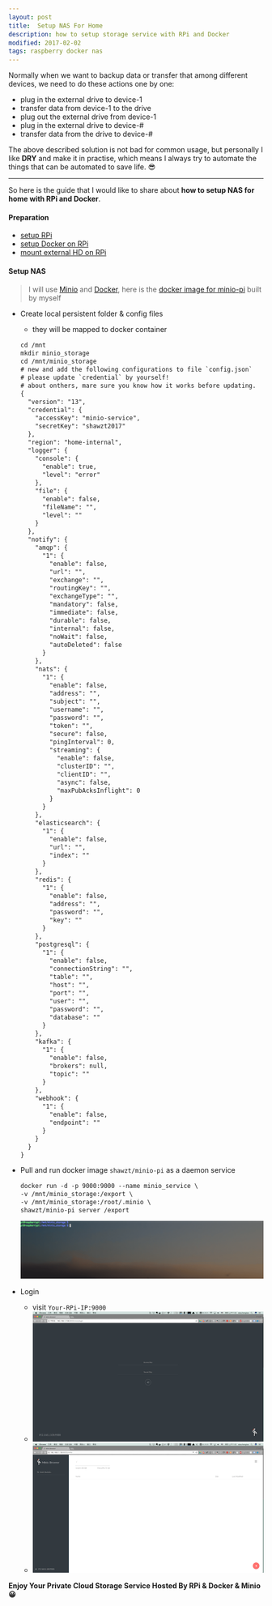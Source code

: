 ```yaml
---
layout: post
title:  Setup NAS For Home
description: how to setup storage service with RPi and Docker
modified: 2017-02-02
tags: raspberry docker nas
---
```


Normally when we want to backup data or transfer that among different devices, we need to do these actions one by one:

+ plug in the external drive to device-1  
+ transfer data from device-1 to the drive  
+ plug out the external drive from device-1  
+ plug in the external drive to device-#  
+ transfer data from the drive to device-#

The above described solution is not bad for common usage, but personally I like __DRY__ and make it in practise, which means I always try to automate the things that can be automated to save life. 😎

---

So here is the guide that I would like to share about __how to setup NAS for home with RPi and Docker__.

#### Preparation
+ [setup RPi][1]
+ [setup Docker on RPi][2]
+ [mount external HD on RPi][3]

#### Setup NAS
> I will use [Minio][4] and [Docker][5], here is the [docker image for minio-pi][6] built by myself

+ Create local persistent folder & config files
  - they will be mapped to docker container

  ```
  cd /mnt
  mkdir minio_storage
  cd /mnt/minio_storage
  # new and add the following configurations to file `config.json`
  # please update `credential` by yourself!
  # about onthers, mare sure you know how it works before updating.
  {
    "version": "13",
    "credential": {
      "accessKey": "minio-service",
      "secretKey": "shawzt2017"
    },
    "region": "home-internal",
    "logger": {
      "console": {
        "enable": true,
        "level": "error"
      },
      "file": {
        "enable": false,
        "fileName": "",
        "level": ""
      }
    },
    "notify": {
      "amqp": {
        "1": {
          "enable": false,
          "url": "",
          "exchange": "",
          "routingKey": "",
          "exchangeType": "",
          "mandatory": false,
          "immediate": false,
          "durable": false,
          "internal": false,
          "noWait": false,
          "autoDeleted": false
        }
      },
      "nats": {
        "1": {
          "enable": false,
          "address": "",
          "subject": "",
          "username": "",
          "password": "",
          "token": "",
          "secure": false,
          "pingInterval": 0,
          "streaming": {
            "enable": false,
            "clusterID": "",
            "clientID": "",
            "async": false,
            "maxPubAcksInflight": 0
          }
        }
      },
      "elasticsearch": {
        "1": {
          "enable": false,
          "url": "",
          "index": ""
        }
      },
      "redis": {
        "1": {
          "enable": false,
          "address": "",
          "password": "",
          "key": ""
        }
      },
      "postgresql": {
        "1": {
          "enable": false,
          "connectionString": "",
          "table": "",
          "host": "",
          "port": "",
          "user": "",
          "password": "",
          "database": ""
        }
      },
      "kafka": {
        "1": {
          "enable": false,
          "brokers": null,
          "topic": ""
        }
      },
      "webhook": {
        "1": {
          "enable": false,
          "endpoint": ""
        }
      }
    }
  }
  ```

+ Pull and run docker image `shawzt/minio-pi` as a daemon service

  ```
  docker run -d -p 9000:9000 --name minio_service \
  -v /mnt/minio_storage:/export \
  -v /mnt/minio_storage:/root/.minio \
  shawzt/minio-pi server /export
  ```
  ![Docker-Minio-Pi](/assets/images/docker-minio-pi.gif)

+ Login
  - visit `Your-RPi-IP:9000`
  - ![Minio-Login](/assets/images/minio-login.png)
  - ![Minio-Main](/assets/images/minio-main.png)

__Enjoy Your Private Cloud Storage Service Hosted By RPi & Docker & Minio 😀__

[1]: /posts/setup-raspberry
[2]: /posts/setup-docker-on-raspbian
[3]: /posts/mount-external-hd-on-raspbian
[4]: https://www.minio.io/
[5]: https://www.docker.com/what-docker
[6]: https://hub.docker.com/r/shawzt/minio-pi/
